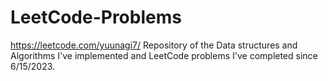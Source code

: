 # LeetCode-Problems
https://leetcode.com/yuunagi7/
Repository of the Data structures and Algorithms I've implemented and LeetCode problems I've completed since 6/15/2023.
